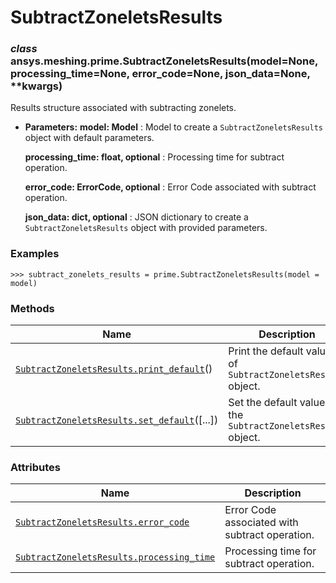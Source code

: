 <!-- vale off -->

# SubtractZoneletsResults

<a id="ansys.meshing.prime.SubtractZoneletsResults"></a>

### *class* ansys.meshing.prime.SubtractZoneletsResults(model=None, processing_time=None, error_code=None, json_data=None, \*\*kwargs)

Results structure associated with subtracting zonelets.

* **Parameters:**
  **model: Model**
  : Model to create a `SubtractZoneletsResults` object with default parameters.

  **processing_time: float, optional**
  : Processing time for subtract operation.

  **error_code: ErrorCode, optional**
  : Error Code associated with subtract operation.

  **json_data: dict, optional**
  : JSON dictionary to create a `SubtractZoneletsResults` object with provided parameters.

### Examples

```pycon
>>> subtract_zonelets_results = prime.SubtractZoneletsResults(model = model)
```

<!-- !! processed by numpydoc !! -->

### Methods

| Name | Description |
|-----------------------------------------------------------------------------------------------------------------------------------------------------------------------|-----------------------------------------------------------------|
| [`SubtractZoneletsResults.print_default`](ansys.meshing.prime.SubtractZoneletsResults.print_default.md#ansys.meshing.prime.SubtractZoneletsResults.print_default)()   | Print the default values of `SubtractZoneletsResults` object.   |
| [`SubtractZoneletsResults.set_default`](ansys.meshing.prime.SubtractZoneletsResults.set_default.md#ansys.meshing.prime.SubtractZoneletsResults.set_default)([...])    | Set the default values of the `SubtractZoneletsResults` object. |

### Attributes

| Name | Description |
|-------------------------------------------------------------------------------------------------------------------------------------------------------------------------|--------------------------------------------------|
| [`SubtractZoneletsResults.error_code`](ansys.meshing.prime.SubtractZoneletsResults.error_code.md#ansys.meshing.prime.SubtractZoneletsResults.error_code)                | Error Code associated with subtract operation.   |
| [`SubtractZoneletsResults.processing_time`](ansys.meshing.prime.SubtractZoneletsResults.processing_time.md#ansys.meshing.prime.SubtractZoneletsResults.processing_time) | Processing time for subtract operation.          |
<!-- vale on -->